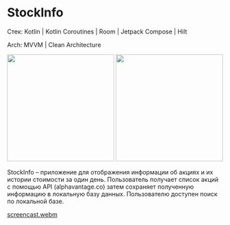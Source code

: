 # StockInfo

Стек: Kotlin | Kotlin Coroutines | Room | Jetpack Compose | Hilt 

Arch: MVVM | Clean Architecture

<img src="https://github.com/vsened/StockInfo/assets/62769202/e9735ac5-1b4e-47de-9bab-b5e7272ffcd3" width="250">
<img src="https://github.com/vsened/StockInfo/assets/62769202/f6658742-8366-442a-bf33-08a2030833d3" width="250">


StockInfo – приложение для отображения информации об акциях и их истории стоимости за один день. Пользователь получает список акций с помощью API (alphavantage.co) затем сохраняет полученную информацию в локальную базу данных. Пользователю доступен поиск по локальной базе. 

[screencast.webm](https://github.com/vsened/StockInfo/assets/62769202/94a577cc-7f19-4d33-b362-049369e72e27)
